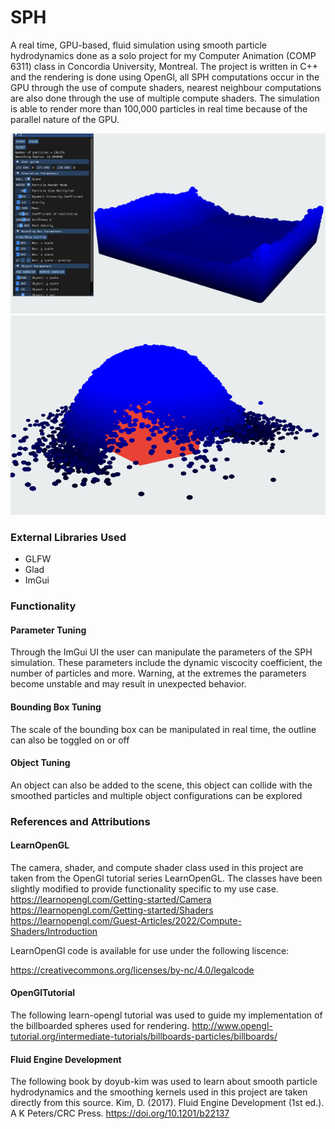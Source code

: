 # SPH
A real time, GPU-based, fluid simulation using smooth particle hydrodynamics done as a solo project for my Computer Animation (COMP 6311) class in Concordia University, Montreal. The project is written in C++ and the rendering is done using OpenGl, all SPH computations occur in the GPU through the use of compute shaders, nearest neighbour computations are also done through the use of multiple compute shaders. The simulation is able to render more than 100,000 particles in real time because of the parallel nature of the GPU. 


![](images/FluidSim.png)
![](images/collision.png)

### External Libraries Used
- GLFW
- Glad
- ImGui

### Functionality

#### Parameter Tuning
Through the ImGui UI the user can manipulate the parameters of the SPH simulation.
These parameters include the dynamic viscocity coefficient, the number of particles and more.
Warning, at the extremes the parameters become unstable and may result in unexpected behavior.

#### Bounding Box Tuning
The scale of the bounding box can be manipulated in real time, the outline can also be toggled on or off

#### Object Tuning
An object can also be added to the scene, this object can collide with the smoothed particles and multiple
object configurations can be explored

### References and Attributions

#### LearnOpenGL
The camera, shader, and compute shader class used in this project are taken from the OpenGl tutorial series LearnOpenGL.
The classes have been slightly modified to provide functionality specific to my use case.
https://learnopengl.com/Getting-started/Camera
https://learnopengl.com/Getting-started/Shaders
https://learnopengl.com/Guest-Articles/2022/Compute-Shaders/Introduction

LearnOpenGl code is available for use under the following liscence:

https://creativecommons.org/licenses/by-nc/4.0/legalcode

#### OpenGlTutorial
The following learn-opengl tutorial was used to guide my implementation of the billboarded spheres used for rendering.
http://www.opengl-tutorial.org/intermediate-tutorials/billboards-particles/billboards/

#### Fluid Engine Development
The following book by doyub-kim was used to learn about smooth particle hydrodynamics and the smoothing kernels used in this project
are taken directly from this source.
Kim, D. (2017). Fluid Engine Development (1st ed.). A K Peters/CRC Press. https://doi.org/10.1201/b22137
